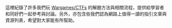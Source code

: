 這裡紀錄了許多我們玩 [Wargames/CTFs](https://en.wikipedia.org/wiki/Wargame_(hacking) "Wargame on Wiki") 的解題方法與相關流程，提供給學習者和同好們一起參考與討論。另外，亦包含些我們認為網路上值得一讀的指引文章與資源列表，希望對大家能有所幫助。